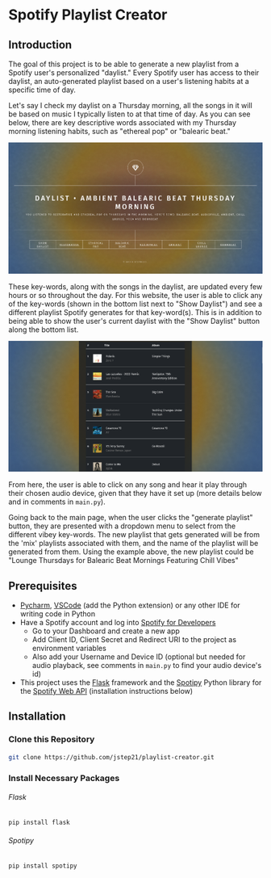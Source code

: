 # Spotify Playlist Creator

## Introduction


The goal of this project is to be able to generate a new playlist from a Spotify user's personalized "daylist." Every 
Spotify user has access to their daylist, an auto-generated playlist based on a user's listening habits at a 
specific time of day. 

Let's say I check my daylist on a Thursday morning, all the songs in it will be based on 
music I typically listen to at that time of day. As you can see below, there are key descriptive words associated 
with my Thursday morning listening habits, such as "ethereal pop" or "balearic beat."

<img src="static/images/daylist1.png" alt="front page">

These key-words, along with the songs in the daylist, are updated every few hours or so throughout the day. For this 
website, the user is able to click any of the key-words (shown in the bottom list next to "Show Daylist") and see a 
different playlist Spotify generates for that key-word(s). This is in addition to being able to show the user's 
current daylist with the "Show Daylist" button along the bottom list.

<img src="static/images/playlist1.png">

From here, the user is able to click on any song and hear it play through their chosen audio device, given that they 
have it set up (more details below and in comments in <code>main.py</code>). 

Going back to the main page, when the user clicks the "generate playlist" button, they are presented with a dropdown 
menu to select from the different vibey key-words. The new playlist that gets generated will be from the 'mix' playlists
associated with them, and the name of the playlist will be generated from them. Using the example above, the new 
playlist could be "Lounge Thursdays for Balearic Beat Mornings Featuring Chill Vibes"

## Prerequisites
<ul>
    <li><a href="https://www.jetbrains.com/pycharm/">Pycharm</a>, <a href="https://code.visualstudio.com/">VSCode</a>
(add the Python extension) or any other IDE for writing code in Python</li>
    <li>Have a Spotify account and log into <a href="https://developer.spotify.com/">Spotify for 
Developers</a> 
        <br> 
        <ul>
            <li>Go to your Dashboard and create a new app</li>
            <li>Add Client ID, Client Secret and Redirect URI to the project as environment variables</li>
            <li>Also add your Username and Device ID (optional but needed for audio playback, see comments in 
            <code>main.py</code> to find your audio device's id)
            </li>
        </ul>
    </li>
    <li>This project uses the <a href="https://flask.palletsprojects.com/en/3.0.x/">Flask</a> framework and the 
        <a href="https://spotipy.readthedocs.io/en/2.24.0/">Spotipy</a> Python library for the
        <a href="https://developer.spotify.com/documentation/web-api">Spotify Web API</a> (installation instructions below)
    </li>
</ul>

## Installation

### Clone this Repository

```bash
git clone https://github.com/jstep21/playlist-creator.git
```

### Install Necessary Packages

###### Flask

```bash
pip install flask
```

###### Spotipy

```bash
pip install spotipy
```
